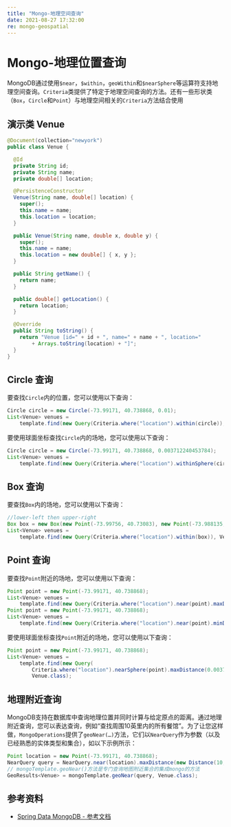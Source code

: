 ```yaml
---
title: "Mongo-地理空间查询"
date: 2021-08-27 17:32:00
re: mongo-geospatial
---
```


# Mongo-地理位置查询

MongoDB通过使用`$near`，`$within`，`geoWithin`和`$nearSphere`等运算符支持地理空间查询。`Criteria`类提供了特定于地理空间查询的方法。还有一些形状类（`Box`，`Circle`和`Point`）与地理空间相关的`Criteria`方法结合使用

## 演示类 Venue

```java
@Document(collection="newyork")
public class Venue {

  @Id
  private String id;
  private String name;
  private double[] location;

  @PersistenceConstructor
  Venue(String name, double[] location) {
    super();
    this.name = name;
    this.location = location;
  }

  public Venue(String name, double x, double y) {
    super();
    this.name = name;
    this.location = new double[] { x, y };
  }

  public String getName() {
    return name;
  }

  public double[] getLocation() {
    return location;
  }

  @Override
  public String toString() {
    return "Venue [id=" + id + ", name=" + name + ", location="
        + Arrays.toString(location) + "]";
  }
}
```

## Circle 查询

要查找`Circle`内的位置，您可以使用以下查询：

```java
Circle circle = new Circle(-73.99171, 40.738868, 0.01);
List<Venue> venues =
    template.find(new Query(Criteria.where("location").within(circle)), Venue.class);
```

要使用球面坐标查找`Circle`内的场地，您可以使用以下查询：

```java
Circle circle = new Circle(-73.99171, 40.738868, 0.003712240453784);
List<Venue> venues =
    template.find(new Query(Criteria.where("location").withinSphere(circle)), Venue.class);
```

## Box 查询

要查找`Box`内的场地，您可以使用以下查询：

```java
//lower-left then upper-right
Box box = new Box(new Point(-73.99756, 40.73083), new Point(-73.988135, 40.741404));
List<Venue> venues =
    template.find(new Query(Criteria.where("location").within(box)), Venue.class);
```

## Point 查询

要查找`Point`附近的场地，您可以使用以下查询：

```java
Point point = new Point(-73.99171, 40.738868);
List<Venue> venues =
    template.find(new Query(Criteria.where("location").near(point).maxDistance(0.01)), Venue.class);
Point point = new Point(-73.99171, 40.738868);
List<Venue> venues =
    template.find(new Query(Criteria.where("location").near(point).minDistance(0.01).maxDistance(100)), Venue.class);
```

要使用球面坐标查找`Point`附近的场地，您可以使用以下查询：

```java
Point point = new Point(-73.99171, 40.738868);
List<Venue> venues =
    template.find(new Query(
        Criteria.where("location").nearSphere(point).maxDistance(0.003712240453784)),
        Venue.class);
```

## 地理附近查询

MongoDB支持在数据库中查询地理位置并同时计算与给定原点的距离。通过地理附近查询，您可以表达查询，例如“查找周围10英里内的所有餐馆”。为了让您这样做，`MongoOperations`提供了`geoNear(…)`方法，它们以`NearQuery`作为参数（以及已经熟悉的实体类型和集合），如以下示例所示：

```java
Point location = new Point(-73.99171, 40.738868);
NearQuery query = NearQuery.near(location).maxDistance(new Distance(10, Metrics.MILES));
// mongoTemplate.geoNear()方法是专门查询地图附近集合的集成mongo的方法
GeoResults<Venue> = mongoTemplate.geoNear(query, Venue.class);
```

## 参考资料

- [Spring Data MongoDB - 参考文档](https://www.springcloud.cc/spring-data-mongodb.html#mongo.geospatial)

